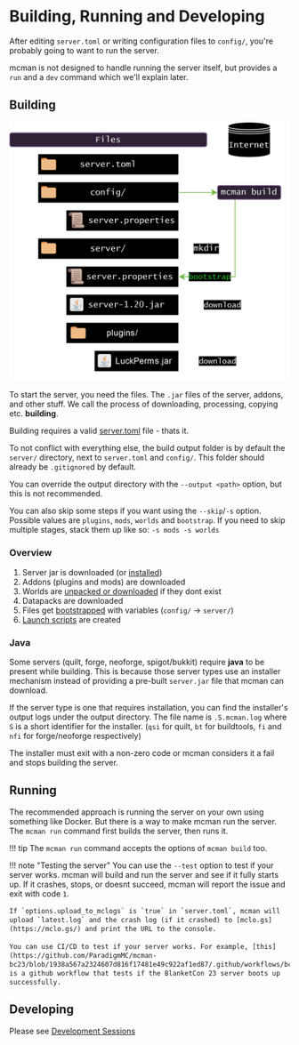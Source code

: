 # Building, Running and Developing

After editing `server.toml` or writing configuration files to `config/`, you're probably going to want to run the server.

mcman is not designed to handle running the server itself, but provides a `run` and a `dev` command which we'll explain later.

## Building

![Building](../diagrams/build.png)

To start the server, you need the files. The `.jar` files of the server, addons, and other stuff. We call the process of downloading, processing, copying etc. **building**.

Building requires a valid [server.toml](../reference/server.toml.md) file - thats it.

To not conflict with everything else, the build output folder is by default the `server/` directory, next to `server.toml` and `config/`. This folder should already be `.gitignore`d by default.

You can override the output directory with the `--output <path>` option, but this is not recommended.

You can also skip some steps if you want using the `--skip`/`-s` option. Possible values are `plugins`, `mods`, `worlds` and `bootstrap`. If you need to skip multiple stages, stack them up like so: `-s mods -s worlds`

### Overview

1. Server jar is downloaded (or [installed](#java))
2. Addons (plugins and mods) are downloaded
3. Worlds are [unpacked or downloaded](./using-worlds.md) if they dont exist
4. Datapacks are downloaded
5. Files get [bootstrapped](./variables.md) with variables (`config/` -> `server/`)
6. [Launch scripts](../reference/server-launcher.md) are created

### Java

Some servers (quilt, forge, neoforge, spigot/bukkit) require **java** to be present while building. This is because those server types use an installer mechanism instead of providing a pre-built `server.jar` file that mcman can download.

If the server type is one that requires installation, you can find the installer's output logs under the output directory. The file name is `.S.mcman.log` where `S` is a short identifier for the installer. (`qsi` for quilt, `bt` for buildtools, `fi` and `nfi` for forge/neoforge respectively)

The installer must exit with a non-zero code or mcman considers it a fail and stops building the server.

## Running

The recommended approach is running the server on your own using something like Docker. But there is a way to make mcman run the server. The `mcman run` command first builds the server, then runs it.

!!! tip
    The `mcman run` command accepts the options of `mcman build` too.

!!! note "Testing the server"
    You can use the `--test` option to test if your server works. mcman will build and run the server and see if it fully starts up. If it crashes, stops, or doesnt succeed, mcman will report the issue and exit with code `1`.

    If `options.upload_to_mclogs` is `true` in `server.toml`, mcman will upload `latest.log` and the crash log (if it crashed) to [mclo.gs](https://mclo.gs/) and print the URL to the console.

    You can use CI/CD to test if your server works. For example, [this](https://github.com/ParadigmMC/mcman-bc23/blob/1938a567a2324607d816f17481e49c922af1ed87/.github/workflows/bc23test.yml) is a github workflow that tests if the BlanketCon 23 server boots up successfully.

## Developing

Please see [Development Sessions](./dev.md)
